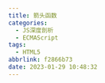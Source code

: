 ```yaml
---
title: 箭头函数
categories:
  - JS深度剖析
  - ECMAScript
tags:
  - HTML5
abbrlink: f2866b73
date: 2023-01-29 10:48:32
---
```

